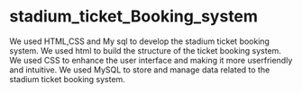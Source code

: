 # stadium_ticket_Booking_system
We used HTML,CSS and My sql to develop the stadium ticket booking
system.
We used html to build the structure of the ticket booking system.
We used CSS to enhance the user interface and making it more userfriendly and intuitive.
We used MySQL to store and manage data related to the stadium
ticket booking system. 

